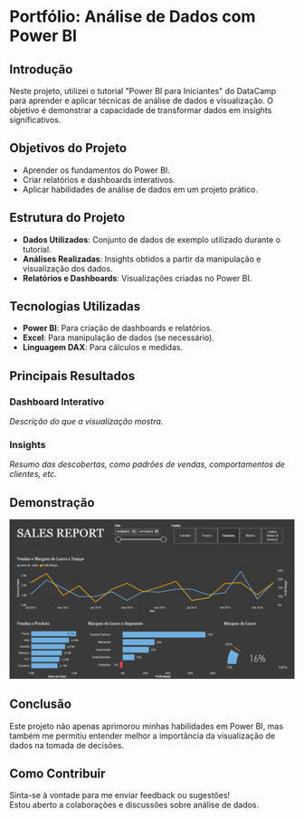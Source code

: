 # Portfólio: Análise de Dados com Power BI

## Introdução
Neste projeto, utilizei o tutorial "Power BI para Iniciantes" do DataCamp para aprender e aplicar técnicas de análise de dados e visualização. O objetivo é demonstrar a capacidade de transformar dados em insights significativos.

## Objetivos do Projeto
- Aprender os fundamentos do Power BI.
- Criar relatórios e dashboards interativos.
- Aplicar habilidades de análise de dados em um projeto prático.

## Estrutura do Projeto
- **Dados Utilizados**: Conjunto de dados de exemplo utilizado durante o tutorial.
- **Análises Realizadas**: Insights obtidos a partir da manipulação e visualização dos dados.
- **Relatórios e Dashboards**: Visualizações criadas no Power BI.

## Tecnologias Utilizadas
- **Power BI**: Para criação de dashboards e relatórios.
- **Excel**: Para manipulação de dados (se necessário).
- **Linguagem DAX**: Para cálculos e medidas.

## Principais Resultados
### Dashboard Interativo
*Descrição do que a visualização mostra.*

### Insights
*Resumo das descobertas, como padrões de vendas, comportamentos de clientes, etc.*

## Demonstração
![Link para o projeto no GitHub](https://github.com/roberto-pavan/An-lise-de-Dados-com-Power-BI/blob/main/print_dash.png)

## Conclusão
Este projeto não apenas aprimorou minhas habilidades em Power BI, mas também me permitiu entender melhor a importância da visualização de dados na tomada de decisões.

## Como Contribuir
Sinta-se à vontade para me enviar feedback ou sugestões!  
Estou aberto a colaborações e discussões sobre análise de dados.

